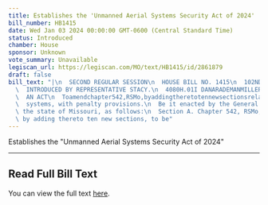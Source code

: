 ```yaml
---
title: Establishes the 'Unmanned Aerial Systems Security Act of 2024'
bill_number: HB1415
date: Wed Jan 03 2024 00:00:00 GMT-0600 (Central Standard Time)
status: Introduced
chamber: House
sponsor: Unknown
vote_summary: Unavailable
legiscan_url: https://legiscan.com/MO/text/HB1415/id/2861879
draft: false
bill_text: "|\n  SECOND REGULAR SESSION\n  HOUSE BILL NO. 1415\n  102ND GENERAL ASSEMBLY\n\
  \  INTRODUCED BY REPRESENTATIVE STACY.\n  4080H.01I DANARADEMANMILLER,ChiefClerk\n\
  \  AN ACT\n  Toamendchapter542,RSMo,byaddingtheretotennewsectionsrelatingtounmannedaerial\n\
  \  systems, with penalty provisions.\n  Be it enacted by the General Assembly of\
  \ the state of Missouri, as follows:\n  Section A. Chapter 542, RSMo, is amended\
  \ by adding thereto ten new sections, to be"
---
```

Establishes the "Unmanned Aerial Systems Security Act of 2024"

---

## Read Full Bill Text

You can view the full text [here](https://legiscan.com/MO/text/HB1415/id/2861879).
